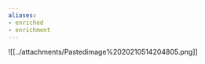 ```yaml
---
aliases:
- enriched
- enrichment
---
```















![[../attachments/Pastedimage%2020210514204805.png]]
